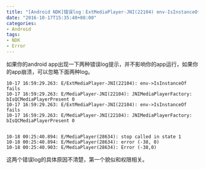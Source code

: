 ```yaml
---
title: "[Android NDK]错误log：ExtMediaPlayer-JNI(22104) env-IsInstanceOf fails"
date: "2016-10-17T15:35:40+08:00"
categories:
- Android
tags:
- NDK
- Error
---
```


如果你的android app出现一下两种错误log提示，并不影响你的app运行，如果你的app崩溃，可以忽略下面两种log。

    10-17 16:59:29.263: E/ExtMediaPlayer-JNI(22104): env->IsInstanceOf fails
    10-17 16:59:29.263: E/MediaPlayer-JNI(22104): JNIMediaPlayerFactory: bIsQCMediaPlayerPresent 0
    10-17 16:59:29.263: E/ExtMediaPlayer-JNI(22104): env->IsInstanceOf fails
    10-17 16:59:29.263: E/MediaPlayer-JNI(22104): JNIMediaPlayerFactory: bIsQCMediaPlayerPresent 0


    10-18 00:25:40.894: E/MediaPlayer(28634): stop called in state 1
    10-18 00:25:40.894: E/MediaPlayer(28634): error (-38, 0)
    10-18 00:25:40.903: E/MediaPlayer(28634): Error (-38,0)

这两个错误log的具体原因不清楚，第一个貌似和权限相关。
